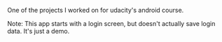 One of the projects I worked on for udacity's android course.

Note: This app starts with a login screen, but doesn't actually save login data. It's just a demo.
